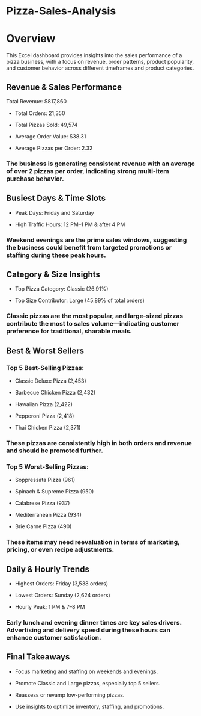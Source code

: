 # Pizza-Sales-Analysis
# Overview
This Excel dashboard provides insights into the sales performance of a pizza business, with a focus on revenue, order patterns, product popularity, and customer behavior across different timeframes and product categories.

## Revenue & Sales Performance
Total Revenue: $817,860

* Total Orders: 21,350

* Total Pizzas Sold: 49,574

* Average Order Value: $38.31

* Average Pizzas per Order: 2.32

### The business is generating consistent revenue with an average of over 2 pizzas per order, indicating strong multi-item purchase behavior.

## Busiest Days & Time Slots
* Peak Days: Friday and Saturday

* High Traffic Hours: 12 PM–1 PM & after 4 PM

### Weekend evenings are the prime sales windows, suggesting the business could benefit from targeted promotions or staffing during these peak hours.

## Category & Size Insights
* Top Pizza Category: Classic (26.91%)

* Top Size Contributor: Large (45.89% of total orders)
  
### Classic pizzas are the most popular, and large-sized pizzas contribute the most to sales volume—indicating customer preference for traditional, sharable meals.

##  Best & Worst Sellers
### Top 5 Best-Selling Pizzas:

* Classic Deluxe Pizza (2,453)

* Barbecue Chicken Pizza (2,432)

* Hawaiian Pizza (2,422)

* Pepperoni Pizza (2,418)

* Thai Chicken Pizza (2,371)
  
### These pizzas are consistently high in both orders and revenue and should be promoted further.

### Top 5 Worst-Selling Pizzas:

* Soppressata Pizza (961)

* Spinach & Supreme Pizza (950)

* Calabrese Pizza (937)

* Mediterranean Pizza (934)

* Brie Carne Pizza (490)
  
### These items may need reevaluation in terms of marketing, pricing, or even recipe adjustments.

## Daily & Hourly Trends
* Highest Orders: Friday (3,538 orders)
  
* Lowest Orders: Sunday (2,624 orders)
  
* Hourly Peak: 1 PM & 7–8 PM
  
### Early lunch and evening dinner times are key sales drivers. Advertising and delivery speed during these hours can enhance customer satisfaction.

## Final Takeaways
* Focus marketing and staffing on weekends and evenings.
* Promote Classic and Large pizzas, especially top 5 sellers.

* Reassess or revamp low-performing pizzas.

* Use insights to optimize inventory, staffing, and promotions.
